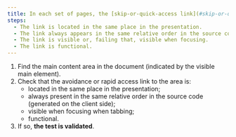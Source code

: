 ```yaml
---
title: In each set of pages, the [skip-or-quick-access link](#skip-or-quick-access-links) to the [main content area](#quick-access-area) main-content) does it verify these conditions (except in special cases)?
steps:
  - The link is located in the same place in the presentation.
  - The link always appears in the same relative order in the source code.
  - The link is visible or, failing that, visible when focusing.
  - The link is functional.
---
```


1. Find the main content area in the document (indicated by the visible main element).
2. Check that the avoidance or rapid access link to the area is:
   - located in the same place in the presentation;
   - always present in the same relative order in the source code (generated on the client side);
   - visible when focusing when tabbing;
   - functional.
3. If so, **the test is validated**.